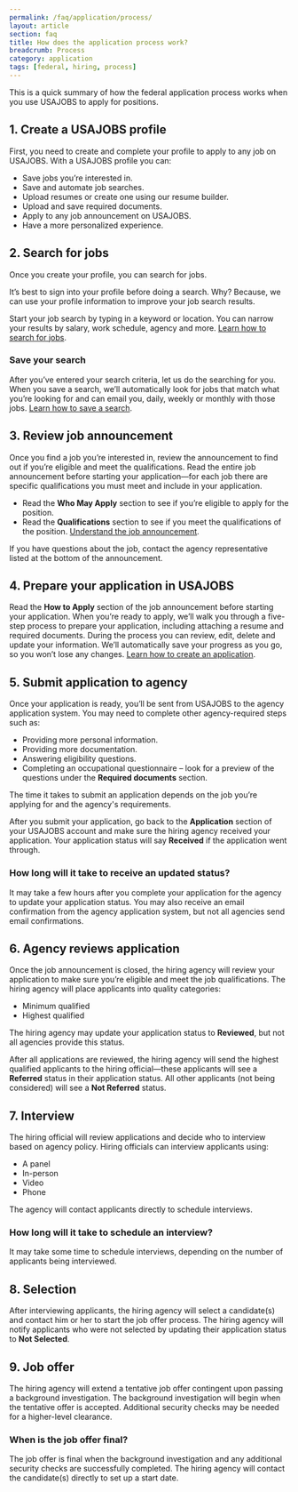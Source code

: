 ```yaml
---
permalink: /faq/application/process/
layout: article
section: faq
title: How does the application process work?
breadcrumb: Process
category: application
tags: [federal, hiring, process]
---
```


This is a quick summary of how the federal application process works when you use USAJOBS to apply for positions.

## 1. Create a USAJOBS profile

First, you need to create and complete your profile to apply to any job on USAJOBS.  With a USAJOBS profile you can:

* Save jobs you’re interested in.
* Save and automate job searches.
* Upload resumes or create one using our resume builder.
* Upload and save required documents.
* Apply to any job announcement on USAJOBS.
* Have a more personalized experience.

## 2. Search for jobs

Once you create your profile, you can search for jobs.

It’s best to sign into your profile before doing a search. Why?  Because, we can use your profile information to improve your job search results.

Start your job search by typing in a keyword or location. You can narrow your results by salary, work schedule, agency and more.   [Learn how to search for jobs](../../../how-to/search/).

### Save your search

After you’ve entered your search criteria, let us do the searching for you. When you save a search, we’ll automatically look for jobs that match what you’re looking for and can email you, daily, weekly or monthly with those jobs. [Learn how to save a search](../../../how-to/search/save/).

## 3. Review job announcement

Once you find a job you’re interested in, review the announcement to find out if you’re eligible and meet the qualifications. Read the entire job announcement before starting your application—for each job there are specific qualifications you must meet and include in your application.

* Read the **Who May Apply** section to see if you’re eligible to apply for the position.  
* Read the **Qualifications** section to see if you meet the qualifications of the position. [Understand the job announcement](../../../how-to/job-announcement/).

If you have questions about the job, contact the agency representative listed at the bottom of the announcement.

## 4. Prepare your application in USAJOBS

Read the **How to Apply** section of the job announcement before starting your application. When you’re ready to apply, we’ll walk you through a five-step process to prepare your application, including attaching a resume and required documents. During the process you can review, edit, delete and update your information. We’ll automatically save your progress as you go, so you won’t lose any changes. [Learn how to create an application](../../../how-to/application/).

## 5. Submit application to agency

Once your application is ready, you’ll be sent from USAJOBS to the agency application system. You may need to complete other agency-required steps such as:

* Providing more personal information.
* Providing more documentation.
* Answering eligibility questions.
* Completing an occupational questionnaire – look for a preview of the questions under the **Required documents** section.

The time it takes to submit an application depends on the job you’re applying for and the agency's requirements.

After you submit your application, go back to the **Application** section of your USAJOBS account and make sure the hiring agency received your application. Your application status will say **Received** if the application went through.

### How long will it take to receive an updated status?
It may take a few hours after you complete your application for the agency to update your application status.
You may also receive an email confirmation from the agency application system, but not all agencies send email confirmations.

## 6. Agency reviews application

Once the job announcement is closed, the hiring agency will review your application to make sure you’re eligible and meet the job qualifications. The hiring agency will place applicants into quality categories:

* Minimum qualified
* Highest qualified

The hiring agency may update your application status to **Reviewed**, but not all agencies provide this status.

After all applications are reviewed, the hiring agency will send the highest qualified applicants to the hiring official—these applicants will see a **Referred** status in their application status. All other applicants (not being considered) will see a **Not Referred** status.

## 7. Interview

The hiring official will review applications and decide who to interview based on agency policy. Hiring officials can interview applicants using:

* A panel
* In-person
* Video
* Phone

The agency will contact applicants directly to schedule interviews.

### How long will it take to schedule an interview?
It may take some time to schedule interviews, depending on the number of applicants being interviewed.

## 8. Selection

After interviewing applicants, the hiring agency will select a candidate(s) and contact him or her to start the job offer process. The hiring agency will notify applicants who were not selected by updating their application status to **Not Selected**.

## 9. Job offer

The hiring agency will extend a tentative job offer contingent upon passing a background investigation. The background investigation will begin when the tentative offer is accepted. Additional security checks may be needed for a higher-level clearance.

### When is the job offer final?
The job offer is final when the background investigation and any additional security checks are successfully completed. The hiring agency will contact the candidate(s) directly to set up a start date.
